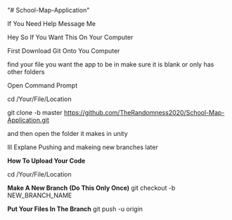 "# School-Map-Application" 

If You Need Help Message Me

Hey So If You Want This On Your Computer

First Download Git Onto You Computer

find your file you want the app to be in make sure it is blank or only has other folders

Open Command Prompt

cd /Your/File/Location

git clone -b master https://github.com/TheRandomness2020/School-Map-Application.git

and then open the folder it makes in unity

Ill Explane Pushing and makeing new branches later

**How To Upload Your Code**

cd /Your/File/Location

**Make A New Branch**
**(Do This Only Once)**
git checkout -b NEW_BRANCH_NAME

**Put Your Files In The Branch**
git push -u origin <branch name> 
